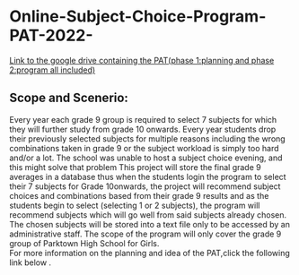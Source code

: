 # Online-Subject-Choice-Program-PAT-2022-
<p><a href="https://drive.google.com/drive/folders/1X-IumX2F7_5M2cYdS9F5yqNDs4bJOv5G?usp=drive_link">Link to the google drive containing the PAT(phase 1:planning and phase 2:program all included)</a></p>
<h2>Scope and Scenerio:</h2>
<p>Every year each grade 9 group is required to select 7 subjects for which they will further study from grade 10 onwards. Every year students drop their previously selected subjects for multiple reasons including the wrong combinations taken in grade 9 or the subject workload is simply too hard and/or a lot. The school was unable to host a subject choice evening, and this might solve that problem This project will store the final grade 9 averages in a database thus when the students login the program to select their 7 subjects for Grade 10onwards, the project will recommend subject choices and combinations based from their grade 9 results and as the students begin to select (selecting 1 or 2 subjects), the program will recommend subjects which will go well from said subjects already chosen. The chosen subjects will be stored into a text file only to be accessed by an administrative staff. The scope of the program will only cover the grade 9 group of Parktown High School for Girls.</br>For more information on the planning and idea of the PAT,click the following link below .</br></p>


